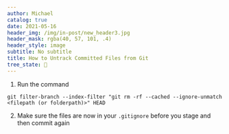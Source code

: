 ```yaml
---
author: Michael
catalog: true
date: 2021-05-16
header_img: /img/in-post/new_header3.jpg
header_mask: rgba(40, 57, 101, .4)
header_style: image
subtitle: No subtitle
title: How to Untrack Committed Files from Git
tree_state: 🌱
---
```


1. Run the command
```
git filter-branch --index-filter "git rm -rf --cached --ignore-unmatch <filepath (or folderpath)>" HEAD
```
2. Make sure the files are now in your `.gitignore` before you stage and then commit again